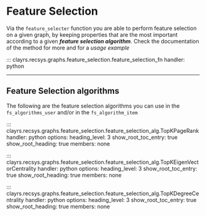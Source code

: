 # Feature Selection

Via the `feature_selecter` function you are able to perform feature selection on a given graph, by keeping properties
that are the most important according to a given ***feature selection algorithm***. Check the documentation of the
method for more and for a *usage example*

::: clayrs.recsys.graphs.feature_selection.feature_selection_fn
    handler: python

---

## Feature Selection algorithms

The following are the feature selection algorithms you can use in the `fs_algorithms_user` 
and/or in the `fs_algorithm_item`

::: clayrs.recsys.graphs.feature_selection.feature_selection_alg.TopKPageRank
    handler: python
    options:
        heading_level: 3
        show_root_toc_entry: true
        show_root_heading: true
		members: none

::: clayrs.recsys.graphs.feature_selection.feature_selection_alg.TopKEigenVectorCentrality
    handler: python
    options:
        heading_level: 3
        show_root_toc_entry: true
        show_root_heading: true
		members: none

::: clayrs.recsys.graphs.feature_selection.feature_selection_alg.TopKDegreeCentrality
    handler: python
    options:
        heading_level: 3
        show_root_toc_entry: true
        show_root_heading: true
		members: none
